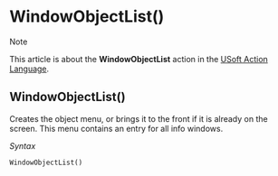# WindowObjectList()



> [!NOTE]
> This article is about the **WindowObjectList** action in the [USoft Action Language](/docs/Task%20flow/Action%20Language%20reference/USoft%20Action%20Language.md).

## **WindowObjectList()**

Creates the object menu, or brings it to the front if it is already on the screen. This menu contains an entry for all info windows.

*Syntax*

```
WindowObjectList()
```

 